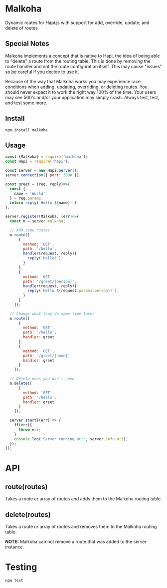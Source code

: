 Malkoha
===

Dynamic routes for Hapi.js with support for add, override, update, and delete of routes.

Special Notes
---

Malkoha implements a concept that is native to Hapi, the idea of being able to
"delete" a route from the routing table.  This is done by removing the route
handler and not the route configuration itself.  This may cause "issues" so
be careful if you decide to use it.

Because of the way that Malkoha works you may experience race conditions when
adding, updating, overriding, or deleting routes.  You should never expect it
to work the right way 100% of the time.  Your users may see 500's and/or your
application may simply crash.  Always test, test, and test some more.

Install
---

```shell
npm install malkoha
```

Usage
---

```js
const {Malkoha} = require('malkoha');
const Hapi = require('hapi');

const server = new Hapi.Server();
server.connection({ port: 3000 });

const greet = (req, reply)=>{
  const {
    name = 'World'
  } = req.params;
  return reply(`Hello ${name}!`)
};

server.register(Malkoha, (err)=>{
  const m = server.malkoha;

  // Add some routes
  m.route([
      {
        method: 'GET',
        path: '/hello',
        handler(request, reply){
          reply('Hello!');
        }
      },
      {
        method: 'GET',
        path: '/greet/{person}',
        handler(request, reply){
          reply(`Hello ${request.params.person}!`);
        }
      }
    ]);

  // Change what they do some time later
  m.route([
      {
        method: 'GET',
        path: '/hello',
        handler: greet
      },
      {
        method: 'GET',
        path: '/greet/{name}',
        handler: greet
      }
    ]);

  // Delete ones you don't need
  m.delete([
      {
        method: 'GET',
        path: '/hello',
        handler: greet
      }
    ]);

  server.start((err) => {
    if(err){
      throw err;
    }
    console.log('Server running at:', server.info.uri);
  });
});
```

API
===

route(routes)
---

Takes a route or array of routes and adds them to the Malkoha routing table.

delete(routes)
---

Takes a route or array of routes and removes them to the Malkoha routing table.

**NOTE:** Malkoha can not remove a route that was added to the server instance.

Testing
===

```shell
npm test
```
